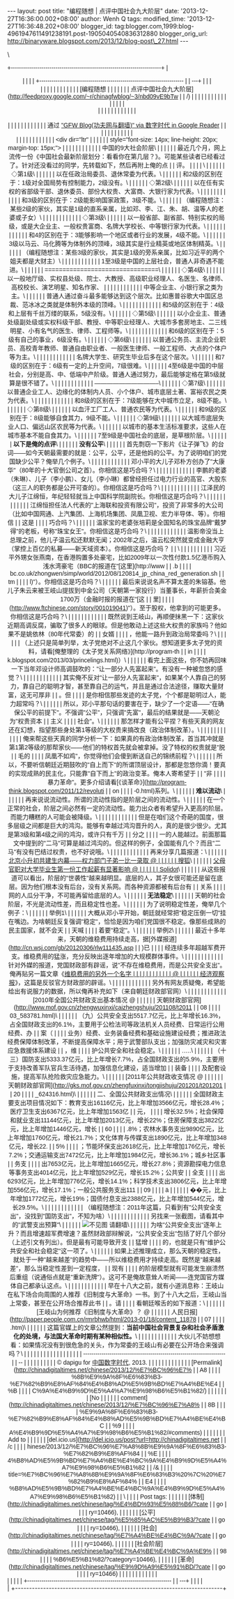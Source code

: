 --- layout: post title: "编程随想 | 点评中国社会九大阶层" date:
'2013-12-27T16:36:00.002+08:00' author: Wenh Q tags: modified\_time:
'2013-12-27T16:36:48.202+08:00' blogger\_id:
tag:blogger.com,1999:blog-4961947611491238191.post-1905040540836312880
blogger\_orig\_url:
http://binaryware.blogspot.com/2013/12/blog-post\_27.html ---
<div dir="ltr">

\
<div class="gmail_quote">

<div style="font-family: Arial,sans-serif; width: 100%;">

+--------------------------------------------------------------------------+
| <div align="center">                                                     |
|                                                                          |
| +----------------------------------------------------------------------- |
| ---+                                                                     |
| | <div dir="ltr">                                                        |
|    |                                                                     |
| |                                                                        |
|    |                                                                     |
| | [编程随想 |                                                              | |
|                                                                          |
| | 点评中国社会九大阶层](http://feedproxy.google.com/~r/chinagfwblog/~3/nbd09vE9bTw |
| /) |                                                                     |
| |                                                                        |
|    |                                                                     |
| |                                                                        |
|    |                                                                     |
| | </div>                                                                 |
|    |                                                                     |
| |                                                                        |
|    |                                                                     |
| | <div style="margin-top: 15px;">                                        |
|    |                                                                     |
| |                                                                        |
|    |                                                                     |
| | 通过 ["GFW Blog(功夫网与翻墙)" via 数字时代 in Google Reader]()          | |
|                                                                          |
| |                                                                        |
|    |                                                                     |
| | </div>                                                                 |
|    |                                                                     |
| |                                                                        |
|    |                                                                     |
| | <div dir="ltr"                                                         |
|    |                                                                     |
| | style="font-size: 14px; line-height: 20px; margin-top: 15px;">         |
|    |                                                                     |
| |                                                                        |
|    |                                                                     |
| | 中国的9大社会阶层\                                                       | |
|                                                                          |
| | 最近几个月，网上流传一份《中国社会最新阶层划分：看看你在第几层？》。可能某些读者已经看过了。针对还没看过的同学，先转载如下，然后再附上俺的点 |
| 评。 |                                                                   |
| | \                                                                      |
|    |                                                                     |
| | ◇第1级\                                                                  |
|  |                                                                       |
| | 以在任政治局委员、退休常委为代表。\                                      | |
|                                                                          |
| | 和2级的区别在于：1级对全国局势有控制能力，2级没有。\                     | |
|                                                                          |
| | ◇第2级\                                                                  |
|  |                                                                       |
| | 以在任有实权的省部级干部、退休委员、部份大权贵、大富商、大银行家为代表。\ | |
|                                                                          |
| |                                                                        |
|    |                                                                     |
| | 和3级的区别在于：2级能影响国家政策，3级不能。\                           | |
|                                                                          |
| | （编程随想注：某些2级的家伙，其实是1级的直系亲属，比如邓、李、江、朱、胡、温等人的老婆或子女）\ | |
|                                                                          |
| |                                                                        |
|    |                                                                     |
| | ◇第3级\                                                                  |
|  |                                                                       |
| | 以一般省部、副省部、特别实权的局级，或是大企业主、一般权贵富商、名牌大学校长、中等银行家为代表。\ | |
|                                                                          |
| |                                                                        |
|    |                                                                     |
| | 和4的区别在于：3能够影响一个地区或者行业的发展，4级不能。\               | |
|                                                                          |
| | 3级以马云、马化腾等为体制外的顶峰，3级其实是行业精英或地区体制精英。\    | |
|                                                                          |
| | （编程随想注：某些3级的家伙，其实是1级的旁系亲属，比如习近平的两个姐夫都是大财主）\ | |
|                                                                          |
| |                                                                        |
|    |                                                                     |
| | 1至3级是中国的上层社会，普通人非奇遇不能进。\                            | |
|                                                                          |
| | ================================\                                      |
|    |                                                                     |
| | ◇第4级\                                                                  |
|  |                                                                       |
| | 以一般地厅级、实权县处级、院士、大教授、高级职业经理人、名医生、名律师、高校校长、演艺明星、知名作家、 | |
|                                                                          |
| |                                                                        |
|    |                                                                     |
| | 中等企业主、小银行家之类为主。\                                          | |
|                                                                          |
| | 普通人通过奋斗最多能够达到这个层次。比如惠普谷歌大中国区总裁、范冰冰之类就是体制外本级的顶峰。\ | |
|                                                                          |
| |                                                                        |
|    |                                                                     |
| | 和5级的区别在于：4级和上层有千丝万缕的联系，5级没有。\                   | |
|                                                                          |
| | ◇第5级\                                                                  |
|  |                                                                       |
| | 以小企业主、普通处级副处级或实权科级干部、教授、中等职业经理人、大城市多套房地主、二三线明星、小有名气的医生、律师、工程师等。\ | |
|                                                                          |
| |                                                                        |
|    |                                                                     |
| | 和6级的区别在于：5级有自己的事业，6级没有。\                             | |
|                                                                          |
| | ◇第6级\                                                                  |
|  |                                                                       |
| | 以普通公务员、主流企业职员、高校青年教师、普通自由职业者、一般医生律师、一般工程师、大点的个体户等为主。\ | |
|                                                                          |
| |                                                                        |
|    |                                                                     |
| | 名牌大学生、研究生毕业后多在这个层次。\                                  | |
|                                                                          |
| | 和7级的区别在于：6级有一定的上升空间，7级很难。\                         | |
|                                                                          |
| | 4至6级是中国的中层社会，分别是高、中、低端中产阶级。普通人通过努力，最后能够定格在第5级就算是很不错了。\ | |
|                                                                          |
| |                                                                        |
|    |                                                                     |
| | ——————————–\                                                           |
|    |                                                                     |
| | ◇第7级\                                                                  |
|  |                                                                       |
| | 以普通企业工人、边缘化的体制内人员、小个体户、城市底层土著、富裕农民之类为代表。\ | |
|                                                                          |
| |                                                                        |
|    |                                                                     |
| | 和8级的区别在于：7级能够在大中城市立足，8级不能。\                       | |
|                                                                          |
| | ◇第8级\                                                                  |
|  |                                                                       |
| | 以血汗工厂工人、普通农民等为代表。\                                      | |
|                                                                          |
| | 和9级的区别在于：8级能够自食其力，9级不能。\                             | |
|                                                                          |
| | ◇第9级\                                                                  |
|  |                                                                       |
| | 以大城市底层失业人口、偏远山区农民等为代表。\                            | |
|                                                                          |
| | 以城市的基本生活标准要求，这些人在城市基本不能自食其力。\                | |
|                                                                          |
| | 7至9级是中国社会的底层，是草根阶层。\                                    | |
|                                                                          |
| | **以下是俺的点评**\                                                      | |
|                                                                          |
| | **没有公平**\                                                            | |
|                                                                          |
| | 首先剽窃一下影片《让子弹飞》的台词——如今天朝最需要的就是：公平，公平，还是他妈的公平。为了说明咱们的党国缺少公平？俺举几个例子。\ | |
|                                                                          |
| |                                                                        |
|    |                                                                     |
| | 邓小平的大儿子邓朴方创办了"大康华"（80年的十大官倒公司之首）。你相信这是巧合吗？\ | |
|                                                                          |
| |                                                                        |
|    |                                                                     |
| | 李鹏的老婆（朱琳）、儿子（李小鹏）、女儿（李小琳）都曾经担任过电力行业的高官、大股东（这三人的职务都是公开可查的）。你相信这是巧合吗？\ | |
|                                                                          |
| |                                                                        |
|    |                                                                     |
| | 江泽民的大儿子江绵恒，年纪轻轻就当上中国科学院副院长。你相信这是巧合吗？\ | |
|                                                                          |
| |                                                                        |
|    |                                                                     |
| | 江绵恒担任法人代表的"上海联和投资有限公司"，投资了非常多的大公司（比如中国网通、上汽集团、上海机场集团、凤凰卫视、宏力半导体、等）。你相信 |
| 这是 |                                                                   |
| | 巧合吗？\                                                                | |
|                                                                          |
| | 温家宝的老婆张培莉是全国知名的珠宝品牌"戴梦得"的老板，号称"珠宝女王"。你相信这是巧合吗？\ | |
|                                                                          |
| |                                                                        |
|    |                                                                     |
| | 温影帝没当上总理之前，他儿子温云松还默默无闻；2002年之后，温云松突然就变成金融大亨（掌控上百亿的私募——新天域资本）。你相信这是巧合吗？ |
| \ |                                                                      |
| |                                                                        |
|    |                                                                     |
| | 习近平外甥女张燕南，在香港购置多处豪宅，比如2009年以一次性付款1.5亿港币购入浅水湾豪宅（BBC的报道在"[这里](http://www |
| .b |                                                                     |
| | bc.co.uk/zhongwen/simp/world/2012/08/120814_jp_china_red_generation.sh |
| tm |                                                                     |
| | l)"）。你相信这是巧合吗？\                                               | |
|                                                                          |
| | 最后来说说名声不算太差的朱镕基。他儿子朱云来被王岐山提拔到中金公司（天朝第一家投行）当董事长，年薪折合美金1700万（金融时报的报道在"[这 |
| 里] |                                                                    |
| | (http://www.ftchinese.com/story/001019041)"）。至于股权，他拿到的可能更多。你相信这是巧合吗？\  |
| |                                                                        |
| |                                                                        |
|    |                                                                     |
| | 既然说到王岐山，再顺便抹黑一下：这家伙近期高调反腐，骗取了很多人的眼球。但是他敢动上述这些大权贵的家族吗？他如果不是姚依林（80年代常委）的 |
| 女婿 |                                                                   |
| | ，他能一路升到政治局常委吗？\                                            | |
|                                                                          |
| | （上述只是简单列举，太子党绝对不止这几个家伙。想知道更多太子党的资料，请看[俺整理的《太子党关系网络》](http://program-th |
| in |                                                                     |
| | k.blogspot.com/2013/03/princelings.html)）\                             |
|   |                                                                      |
| | 看完上面这些，你不妨再回味一下当年邓设计师高调鼓吹的："让一部分人先富起来"。有没有一种被忽悠的感觉？\ | |
|                                                                          |
| |                                                                        |
|    |                                                                     |
| | 其实俺不反对"让一部分人先富起来"，如果某个人靠自己的努力，靠自己的聪明才智，甚至靠自己的运气，并且是通过合法途径，赚取大量财富，这无可厚非 |
| 。但 |                                                                   |
| | 是你相信那些发迹的太子党，个个都是聪明过人，能力超常吗？\                | |
|                                                                          |
| | 所以，邓小平那句话的要害在于，缺少了一个定语——"在确保公平的前提下"。不强调"公平"，只强调"先富"，最后的结果就是——天朝沦为"权贵资本 |
| 主义 |                                                                   |
| | 社会"。\                                                                  |
| |                                                                        |
| | 那怎样才能有公平捏？有些天真的网友还在幻想，指望那些身处第1等级的大权贵来搞改良（政治体制改革）。\ | |
|                                                                          |
| |                                                                        |
|    |                                                                     |
| | 俺来帮这些天真的同学分析一下：如果真的有政治体制改革，首当其冲就是第1第2等级的那帮家伙——他们的特权首先就会被拿掉。没了特权的权贵就是"脱 |
| 毛的 |                                                                   |
| | 凤凰不如鸡"，你觉得他们会傻到断送自己的锦绣前程？\                       | |
|                                                                          |
| | 所以，不要听信朝廷近期鼓吹的"自上而下"的所谓顶层设计，那都是忽悠你滴！要真的实现成熟的民主化，只能靠"自下而上"的政治变革。俺本人寄希望于 |
| "非 |                                                                    |
| | 暴力革命"。更多介绍请看[《谈革命》](http://program-think.blogspot.com/2011/12/revoluti |
| on |                                                                     |
| | -0.html)系列。\                                                           |
| |                                                                        |
| | **难以流动**\                                                            | |
|                                                                          |
| | 再来说说流动性。所谓的流动性指的是阶层之间的流动性。\                    | |
|                                                                          |
| | 在一个正常的社会，阶层之间必然有一定的流动性。能力出众者有希望升入更高的阶层。而能力糟糕的人可能会被降级。\ | |
|                                                                          |
| |                                                                        |
|    |                                                                     |
| | 但是在咱们这个奇葩的国度，很多层级之间都是巨大的鸿沟。能够有幸越过鸿沟晋升的人，真的是很少很少。尤其是第3级和第4级之间的鸿沟，或许只有千万 |
| 分之 |                                                                   |
| | 一的人能越过。前面那篇文中提到的"二马"可算是越过鸿沟的。但这样的例子，全国能有几个？而且"二马"有没有巴结过权贵，也不好说哦。\ | |
|                                                                          |
| |                                                                        |
|    |                                                                     |
| | 再来分享几篇报道：\                                                      | |
|                                                                          |
| | [北京小升初共建生内幕——权力部门子弟一比一录取 @                          | |
|                                                                          |
| | 搜狐](http://news.sohu.com/20120901/n352071543.shtml)\                   |
|  |                                                                       |
| | [父母官职对大学毕业生第一份工作起薪有显著影响 @                          | |
|                                                                          |
| | Solidot](http://science.solidot.org/article.pl?sid=12/09/06/073220)\   |
|    |                                                                     |
| | 从这些报道可以看出，阶层的"世袭性"越来越明显。底层的人，其子女很可能还是留在底层。因为他们根本没有后台，没有关系网。而各种资源都被有后台有 |
| 关系 |                                                                   |
| | 网的人瓜分干净，不可能再留给底层的人。\                                  | |
|                                                                          |
| | **无法稳定**\                                                            | |
|                                                                          |
| | 天朝的社会阶层，不光是流动性差，而且稳定性也差。\                        | |
|                                                                          |
| | 为了说明稳定性差，俺举几个例子：\                                        | |
|                                                                          |
| | 举例1\                                                                   |
|  |                                                                       |
| | 大概从邓小平开始，朝廷就经常把"稳定压倒一切"挂在嘴边。为啥朝廷反复强调"稳定"，恰恰是因为咱们党国很不稳定。像那些成熟的民主国家，就不会天 |
| 天喊 |                                                                   |
| | 着要"稳定"。\                                                            | |
|                                                                          |
| | 举例2\                                                                   |
|  |                                                                       |
| | 最近十多年来，天朝的维稳费用持续走高，据[外媒报道](http://cn.wsj.com/gb/20120306/rlw111435.asp |
| )已 |                                                                    |
| | 经连续多年超越军费开支。维稳费用的猛涨，充分反映出逐年增加的大规模群体事件。\ | |
|                                                                          |
| |                                                                        |
|    |                                                                     |
| | 针对外媒的报道，党国财政部有辟谣，说"不存在维稳费用，而是公共安全支出"。俺再贴另一篇文章《[维稳费用的另外一个名字 | |
|                                                                          |
| |                                                                        |
|    |                                                                     |
| | @                                                                      |
|    |                                                                     |
| | 经济观察报](http://www.eeo.com.cn/2011/1115/215727.shtml)》，这篇是反驳官方财政部的辟谣。\  |
| |                                                                        |
| |                                                                        |
|    |                                                                     |
| | 另外有网友质疑俺，希望能给出有说服力的数据，所以俺再补充如下（来自朝廷财政部官网）\ | |
|                                                                          |
| |                                                                        |
|    |                                                                     |
| | [2010年全国公共财政支出基本情况 @                                        | |
|                                                                          |
| | 天朝财政部官网](http://www.mof.gov.cn/zhengwuxinxi/caizhengshuju/201108/t2011 |
| 08 |                                                                     |
| | 03_583781.html)\                                                       |
|    |                                                                     |
| | （九）公共安全支出5517.7亿元，比上年增长16.3%，占全国财政支出的6.1%，主要用于公检法司等政法机关人员经费、日常运行公用经费、办 |
| 案（ |                                                                   |
| | 业务）经费、业务装备经费和基础设施建设经费；推进政法经费保障体制改革，不断提高保障水平；用于武警部队支出；加强防灾减灾和灾害应急救援体系建设 |
| ，维 |                                                                   |
| | 护公共安全和社会稳定。\                                                  | |
|                                                                          |
| | …..\                                                                   |
|    |                                                                     |
| | （十三）国防支出5333.37亿元，比上年增长7.7%，占全国财政支出的5.9%，主要用于支持改善军队官兵生活待遇，加强信息化建设，适当增加 |
| 装备 |                                                                   |
| | 及配套设施，提高军队抢险救灾应急能力。\                                  | |
|                                                                          |
| | [2011年公共财政收支情况 @                                                | |
|                                                                          |
| | 天朝财政部官网](http://gks.mof.gov.cn/zhengfuxinxi/tongjishuju/201201/t201201 |
| 20 |                                                                     |
| | _624316.html)\                                                         |
|    |                                                                     |
| | 二、全国公共财政支出情况\                                                | |
|                                                                          |
| | 全国财政主要支出项目情况如下：教育支出16116亿元，比上年增加3566亿元，增长28.4%；医疗卫生支出6367亿元，比上年增加1563亿 |
| 元， |                                                                   |
| | 增长32.5%；社会保障和就业支出11144亿元，比上年增加2013亿元，增长22%；住房保障支出3822亿元，比上年增加1446亿元，增长 |
| 60 |                                                                     |
| | .8%；农林水事务支出9890亿元，比上年增加1760亿元，增长21.7%；文化体育与传媒支出1890亿元，比上年增加348亿元，增长22. |
| 5% |                                                                     |
| | ；节能环保支出2618亿元，比上年增加176亿元，增长7.2%；交通运输支出7472亿元，比上年增加1984亿元，增长36.1%；城乡社区事 |
| 务支 |                                                                   |
| | 出7653亿元，比上年增加1665亿元，增长27.8%；资源勘探电力信息等事务支出4014亿元，比上年增加529亿元，增长15.2%；公共安 |
| 全支 |                                                                   |
| | 出6293亿元，比上年增加776亿元，增长14.1%；科学技术支出3806亿元，比上年增加556亿元，增长17.1%；一般公共服务支出111 |
| 09 |                                                                     |
| | ä                                                                      |
|    |                                                                     |
| | ��元，比上年增加1772亿元，增长19%；国债付息支出2388亿元，比上年增加544亿元，增长29.5%。\ | |
|                                                                          |
| |                                                                        |
|    |                                                                     |
| | （编程随想注：2011年这篇，只看到有"公共安全支出"，没找到"国防支出"，不知为啥）\ | |
|                                                                          |
| |                                                                        |
|    |                                                                     |
| | 另找来一张截图，请看其中的"武警支出预算"\                                | |
|                                                                          |
| | ![不见图 请翻墙](http://photocdn.sohu.com/20130327/Img370501349.jpg)\    | |
|                                                                          |
| | 为啥"公共安全支出"逐年上升？而且增速超军费增速？虽然财政部辩解说，"公共安全支出"包括了好几个部分（上述引文有列出）。但是最有可能导致开支 |
| 猛增 |                                                                   |
| | 的，也就是只有"维护公共安全和社会稳定"这一项了。\                        | |
|                                                                          |
| | 如果上述推理成立，那么天朝的稳定性，就处于一种"越来越差"的趋势中——所以维稳费用才持续走高。既然是"越来越差"，那么当稳定性差到一定程度， |
| 现有 |                                                                   |
| | 的阶层模型就有可能发生崩溃然后重组（说通俗点就是"重新洗牌"）。这可不是俺故意耸人听闻——连党国官方媒体自己都承认这点。\ | |
|                                                                          |
| |                                                                        |
|    |                                                                     |
| | 早在十八大之前，就有小道消息称：王岐山在私下场合向周围的人推荐《旧制度与大革命》一书。到了十八大之后，王岐山当上常委，甚至在公开场合推荐此书 |
| 。请 |                                                                   |
| | 看朝廷喉舌的如下报道：\                                                  | |
|                                                                          |
| | [王岐山为何推荐《旧制度与大革命》？ @                                    | |
|                                                                          |
| | 人民日报](http://paper.people.com.cn/rmrbhwb/html/2013-01/18/content_11878 |
| 07 |                                                                     |
| | .htm)\                                                                 |
|    |                                                                     |
| | 这篇官媒上的文章公然提到：**当前中国社会背景复杂和社会矛盾激化的处境，与法国大革命时期有某种相似性。**\ | |
|                                                                          |
| |                                                                        |
|    |                                                                     |
| | 大伙儿不妨想想看：如果情况没有到很危急的关头，作为常委的王岐山有必要在公开场合来强调吗？\ | |
|                                                                          |
| |                                                                        |
|    |                                                                     |
| |                                                                        |
|    |                                                                     |
| | ---------------------------------------------------------------------- |
| -- |                                                                     |
| |                                                                        |
|    |                                                                     |
| | © dapigu for [中国数字时代](http://chinadigitaltimes.net/chinese), 2013. | |
|                                                                          |
| | |                                                                      |
|    |                                                                     |
| | [Permalink](http://chinadigitaltimes.net/chinese/2013/12/%E7%BC%96%E7% |
| A8 |                                                                     |
| | %8B%E9%9A%8F%E6%83%B3-%E7%82%B9%E8%AF%84%E4%B8%AD%E5%9B%BD%E7%A4%BE%E4 |
| %B |                                                                     |
| | C%9A%E4%B9%9D%E5%A4%A7%E9%98%B6%E5%B1%82/)                             |
|    |                                                                     |
| | | [No                                                                  |
|    |                                                                     |
| | comment](http://chinadigitaltimes.net/chinese/2013/12/%E7%BC%96%E7%A8% |
| 8B |                                                                     |
| | %E9%9A%8F%E6%83%B3-%E7%82%B9%E8%AF%84%E4%B8%AD%E5%9B%BD%E7%A4%BE%E4%BC |
| %9 |                                                                     |
| | A%E4%B9%9D%E5%A4%A7%E9%98%B6%E5%B1%82/#comments)                       |
|    |                                                                     |
| | | Add to                                                               |
|    |                                                                     |
| | [del.icio.us](http://del.icio.us/post?url=http://chinadigitaltimes.net |
| /c |                                                                     |
| | hinese/2013/12/%E7%BC%96%E7%A8%8B%E9%9A%8F%E6%83%B3-%E7%82%B9%E8%AF%84 |
| %E |                                                                     |
| | 4%B8%AD%E5%9B%BD%E7%A4%BE%E4%BC%9A%E4%B9%9D%E5%A4%A7%E9%98%B6%E5%B1%82 |
| /& |                                                                     |
| | title=%E7%BC%96%E7%A8%8B%E9%9A%8F%E6%83%B3%20%7C%20%E7%82%B9%E8%AF%84% |
| E4 |                                                                     |
| | %B8%AD%E5%9B%BD%E7%A4%BE%E4%BC%9A%E4%B9%9D%E5%A4%A7%E9%98%B6%E5%B1%82) |
| \  |                                                                     |
| | Post tags:                                                             |
|    |                                                                     |
| | [体制](http://chinadigitaltimes.net/chinese/tag/%E4%BD%93%E5%88%B6/?cate |
| go |                                                                     |
| | ry=10466),                                                             |
|    |                                                                     |
| | [公平](http://chinadigitaltimes.net/chinese/tag/%E5%85%AC%E5%B9%B3/?cate |
| go |                                                                     |
| | ry=10466),                                                             |
|    |                                                                     |
| | [社会](http://chinadigitaltimes.net/chinese/tag/%E7%A4%BE%E4%BC%9A/?cate |
| go |                                                                     |
| | ry=10466),                                                             |
|    |                                                                     |
| | [社会阶层](http://chinadigitaltimes.net/chinese/tag/%E7%A4%BE%E4%BC%9A%E9% |
| 98 |                                                                     |
| | %B6%E5%B1%82/?category=10466),                                         |
|    |                                                                     |
| | [革命](http://chinadigitaltimes.net/chinese/tag/%E9%9D%A9%E5%91%BD/?cate |
| go |                                                                     |
| | ry=10466)                                                              |
|    |                                                                     |
| |                                                                        |
|    |                                                                     |
| | </div>                                                                 |
|    |                                                                     |
| +----------------------------------------------------------------------- |
| ---+                                                                     |
|                                                                          |
| </div>                                                                   |
+--------------------------------------------------------------------------+

</div>

</div>

</div>
